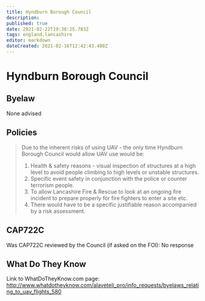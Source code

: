 ```yaml
---
title: Hyndburn Borough Council
description: 
published: true
date: 2021-02-22T19:38:25.783Z
tags: england,lancashire
editor: markdown
dateCreated: 2021-02-16T12:42:43.408Z
---
```


# Hyndburn Borough Council


## Byelaw
None advised

## Policies
> Due to the inherent risks of using UAV - the only time Hyndburn Borough Council would allow UAV use would be:
> 
> 1. Health & safety reasons - visual inspection of structures at a high level to avoid people climbing to high levels or unstable structures.
> 2. Specific event safety in conjunction with the police or counter terrorism people.
> 3. To allow Lancashire Fire & Rescue to look at an ongoing fire incident to prepare properly for fire fighters to enter a site etc.
> 4. There would have to be a specific justifiable reason accompanied by a risk assessment.

## CAP722C

Was CAP722C reviewed by the Council (if asked on the FOI): No response

## What Do They Know

Link to WhatDoTheyKnow.com page:
http://www.whatdotheyknow.com/alaveteli_pro/info_requests/byelaws_relating_to_uav_flights_580

